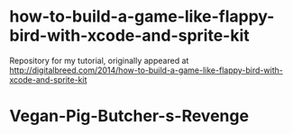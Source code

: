 how-to-build-a-game-like-flappy-bird-with-xcode-and-sprite-kit
==============================================================

Repository for my tutorial, originally appeared at http://digitalbreed.com/2014/how-to-build-a-game-like-flappy-bird-with-xcode-and-sprite-kit
# Vegan-Pig-Butcher-s-Revenge
